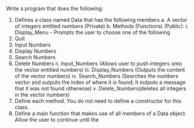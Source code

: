 Write a program that does the following:
1. Defines a class named Data that has the following members
a. A vector of integers entitled numbers (Private)
b. Methods (Functions) (Public):
i. Display_Menu – Prompts the user to choose one of the following
0. Quit
1. Input Numbers
2. Display Numbers
3. Search Numbers
4. Delete Numbers
ii. Input_Numbers (Allows user to push integers onto the vector
entitled numbers)
iii. Display_Numbers (Outputs the content of the vector numbers)
iv. Search_Numbers (Searches the numbers vector and outputs the
index of where it is found; it outputs a message that it was not
found otherwise)
v. Delete_Numbers(deletes all integers in the vector numbers)
2. Define each method. You do not need to define a constructor for this class.
3. Define a main function that makes use of all members of a Data object. Allow
the user to continue until the
